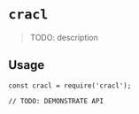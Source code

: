 # `cracl`

> TODO: description

## Usage

```
const cracl = require('cracl');

// TODO: DEMONSTRATE API
```
